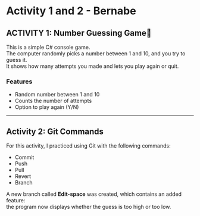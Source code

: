 ﻿# Activity 1 and 2 - Bernabe

## ACTIVITY 1: Number Guessing Game🎲

This is a simple C# console game.  
The computer randomly picks a number between 1 and 10, and you try to guess it.  
It shows how many attempts you made and lets you play again or quit.

### Features
- Random number between 1 and 10  
- Counts the number of attempts  
- Option to play again (Y/N)  

---

## Activity 2: Git Commands
For this activity, I practiced using Git with the following commands:

- Commit  
- Push  
- Pull  
- Revert  
- Branch  

A new branch called **Edit-space** was created, which contains an added feature:  
the program now displays whether the guess is too high or too low.